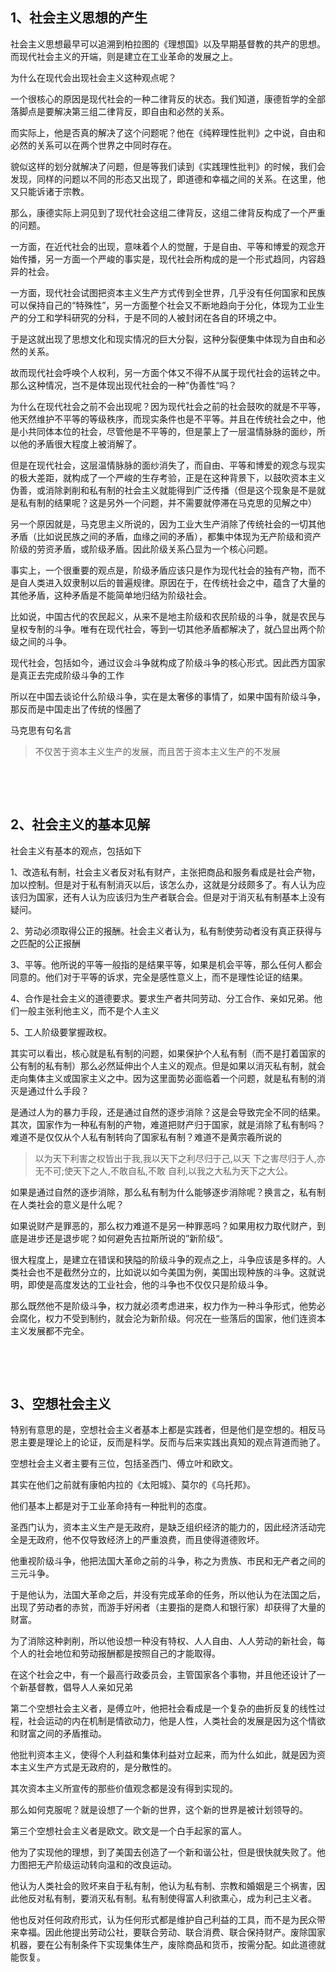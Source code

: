 <h2>1、社会主义思想的产生</h2><p>社会主义思想最早可以追溯到柏拉图的《理想国》以及早期基督教的共产的思想。而现代社会主义的开端，则是建立在工业革命的发展之上。</p><p>为什么在现代会出现社会主义这种观点呢？</p><p>一个很核心的原因是现代社会的一种二律背反的状态。我们知道，康德哲学的全部落脚点是要解决第三组二律背反，即自由和必然的关系。</p><p>而实际上，他是否真的解决了这个问题呢？他在《纯粹理性批判》之中说，自由和必然的关系可以在两个世界之中同时存在。</p><p>貌似这样的划分就解决了问题，但是等我们读到《实践理性批判》的时候，我们会发现，同样的问题以不同的形态又出现了，即道德和幸福之间的关系。在这里，他又只能诉诸于宗教。</p><p>那么，康德实际上洞见到了现代社会这组二律背反，这组二律背反构成了一个严重的问题。</p><p>一方面，在近代社会的出现，意味着个人的觉醒，于是自由、平等和博爱的观念开始传播，另一方面一个严峻的事实是，现代社会所构成的是一个形式趋同，内容趋异的社会。</p><p>一方面，现代社会试图把资本主义生产方式传到全世界，几乎没有任何国家和民族可以保持自己的“特殊性”，另一方面整个社会又不断地趋向于分化，体现为工业生产的分工和学科研究的分科，于是不同的人被封闭在各自的环境之中。</p><p>于是这就出现了思想文化和现实情况的巨大分裂，这种分裂便集中体现为自由和必然的关系。</p><p>故而现代社会呼唤个人权利，另一方面个体又不得不从属于现代社会的运转之中。那么这种情况，岂不是体现出现代社会的一种”伪善性“吗？</p><p>为什么在现代社会之前不会出现呢？因为现代社会之前的社会鼓吹的就是不平等，他天然维护不平等的等级秩序，而现实条件也是不平等。并且在传统社会之中，他是小共同体本位的社会，尽管他是不平等的，但是蒙上了一层温情脉脉的面纱，所以他的矛盾很大程度上被消解了。</p><p>但是在现代社会，这层温情脉脉的面纱消失了，而自由、平等和博爱的观念与现实的极大差距，就构成了一个严峻的生存考验，正是在这种背景下，以鼓吹资本主义伪善，或消除剥削和私有制的社会主义就能得到广泛传播（但是这个现象是不是就是私有制的结果呢？这是另外一个问题，并不需要就停滞在马克思的见解之中）</p><p>另一个原因就是，马克思主义所说的，因为工业大生产消除了传统社会的一切其他矛盾（比如说民族之间的矛盾，血缘之间的矛盾），都集中体现为无产阶级和资产阶级的劳资矛盾，或阶级矛盾。因此阶级关系凸显为一个核心问题。</p><p>事实上，一个很重要的观点是，阶级矛盾应该只是作为现代社会的独有产物，而不是自人类进入奴隶制以后的普遍规律。原因在于，在传统社会之中，蕴含了大量的其他矛盾，这种矛盾是不能简单地归结为阶级社会。</p><p>比如说，中国古代的农民起义，从来不是地主阶级和农民阶级的斗争，就是农民与皇权专制的斗争。唯有在现代社会，等到一切其他矛盾都解决了，就凸显出两个阶级之间的斗争。</p><p>现代社会，包括如今，通过议会斗争就构成了阶级斗争的核心形式。因此西方国家是真正去完成阶级斗争的工作</p><p>所以在中国去谈论什么阶级斗争，实在是太奢侈的事情了，如果中国有阶级斗争，那反而是中国走出了传统的怪圈了</p><p>马克思有句名言</p><blockquote>不仅苦于资本主义生产的发展，而且苦于资本主义生产的不发展</blockquote><p class="ztext-empty-paragraph"><br/></p><p class="ztext-empty-paragraph"><br/></p><h2>2、社会主义的基本见解</h2><p>社会主义有基本的观点，包括如下</p><p>1、改造私有制，社会主义者反对私有财产，主张把商品和服务看成是社会产物，加以控制。但是对于私有制消灭以后，该怎么办，这就是分歧颇多了。有人认为应该归为国家，还有人认为应该归为生产者联合会。但是对于消灭私有制基本上没有疑问。</p><p>2、劳动必须取得公正的报酬。社会主义者认为，私有制使劳动者没有真正获得与之匹配的公正报酬</p><p>3、平等。他所说的平等一般指的是结果平等，如果是机会平等，那么任何人都会同意的。他们对于平等的诉求，完全是感性意义上，而不是理性论证的结果。</p><p>4、合作是社会主义的道德要求。要求生产者共同劳动、分工合作、亲如兄弟。他们一般主张利他主义，而不是个人主义</p><p>5、工人阶级要掌握政权。</p><p>其实可以看出，核心就是私有制的问题，如果保护个人私有制（而不是打着国家的公有制的私有制）那么必然延伸出个人主义的观点。但是如果以消灭私有制，就会走向集体主义或国家主义之中。因为这里面势必面临着一个问题，就是私有制的消灭是通过什么手段？</p><p>是通过人为的暴力手段，还是通过自然的逐步消除？这是会导致完全不同的结果。其次，国家作为一种私有制的产物，难道把财产归于国家，就是消除了私有制吗？难道不是仅仅从个人私有制转向了国家私有制？难道不是黄宗羲所说的</p><blockquote>以为天下利害之权皆出于我,我以天下之利尽归于己,以天 下之害尽归于人,亦无不可;使天下之人,不敢自私,不敢 自利,以我之大私为天下之大公。</blockquote><p>如果是通过自然的逐步消除，那么私有制为什么能够逐步消除呢？换言之，私有制在人类社会的意义是什么呢？</p><p>如果说财产是罪恶的，那么权力难道不是另一种罪恶吗？如果用权力取代财产，到底是进步还是退步呢？如何避免吉拉斯所说的”新阶级“。</p><p>很大程度上，是建立在错误和狭隘的阶级斗争的观点之上，斗争应该是多样的。人类社会也不是截然分立的，比如说以如今美国为例，美国出现种族的斗争。这就说明，即使是高度发达的工业社会，他的斗争也不仅仅只是阶级斗争。</p><p>那么既然他不是阶级斗争，权力就必须考虑进来，权力作为一种斗争形式，他势必会腐化，权力不受到制约，就会沦为新阶级。何况在一些落后的国家，他们连资本主义发展都不完全。</p><p class="ztext-empty-paragraph"><br/></p><p class="ztext-empty-paragraph"><br/></p><h2>3、空想社会主义</h2><p>特别有意思的是，空想社会主义者基本上都是实践者，但是他们是空想的。相反马恩主要是理论上的论证，反而是科学。反而与后来实践出真知的观点背道而驰了。</p><p>空想社会主义者主要有三位，包括圣西门、傅立叶和欧文。</p><p>其实在他们之前就有康帕内拉的《太阳城》、莫尔的《乌托邦》。</p><p>他们基本上都是对于工业革命持有一种批判的态度。</p><p>圣西门认为，资本主义生产是无政府，是缺乏组织经济的能力的，因此经济活动完全是无政府，他不仅导致经济上的严重浪费，而且使得道德败坏。</p><p>他重视阶级斗争，他把法国大革命之前的斗争，称之为贵族、市民和无产者之间的三元斗争。</p><p>于是他认为，法国大革命之后，并没有完成革命的任务，所以他认为在法国之后，出现了劳动者的赤贫，而游手好闲者（主要指的是商人和银行家）却获得了大量的财富。</p><p>为了消除这种剥削，所以他设想一种没有特权、人人自由、人人劳动的新社会，每个人的社会地位和劳动报酬都是按照自己的才能取得。</p><p>在这个社会之中，有一个最高行政委员会，主管国家各个事物，并且他还设计了一个新基督教，倡导人人亲如兄弟</p><p>第二个空想社会主义者，是傅立叶，他把社会看成是一个复杂的曲折反复的线性过程，社会运动的内在机制是情欲动力，他是人性，人类社会的发展是因为这个情欲和财富之间的矛盾推动。</p><p>他批判资本主义，使得个人利益和集体利益对立起来，而为什么如此，就是因为资本主义生产方式是无政府的，是分散性的。</p><p>其次资本主义所宣传的那些价值观念都是没有得到实现的。</p><p>那么如何克服呢？就是设想了一个新的世界，这个新的世界是被计划领导的。</p><p>第三个空想社会主义者是欧文。欧文是一个白手起家的富人。</p><p>他为了实现他的理想，到了美国去创造了一个新和谐公社，但是很快就失败了。他力图把无产阶级运动转向温和的改良运动。</p><p>他认为人类社会的败坏来自于私有制，他认为私有制、宗教和婚姻是三个祸害，因此他反对私有制，要消灭私有制。私有制使得富人利欲熏心，成为利己主义者。</p><p>他也反对任何政府形式，认为任何形式都是维护自己利益的工具，而不是为民众带来幸福。因此他提出劳动公社，要联合劳动、联合消费、联合保持财产。废除国家机器，要在公有制条件下实现集体生产，废除商品和货币，按需分配。如此道德就能恢复。</p>